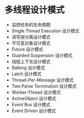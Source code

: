# 多线程设计模式

* 监控任务的生命周期
* Single Thread Execution 设计模式
* 读写锁分离设计模式
* 不可变对象设计模式
* Future 设计模式
* Guarded Suspension 设计模式
* 线程上下文设计模式
* Balking 设计模式
* Latch 设计模式
* Thread-Per-Message 设计模式
* Two Parse Termination 设计模式
* Worker-Thread 设计模式
* ActiveObject 设计模式
* Event Bus 设计模式
* Event Driven 设计模式



